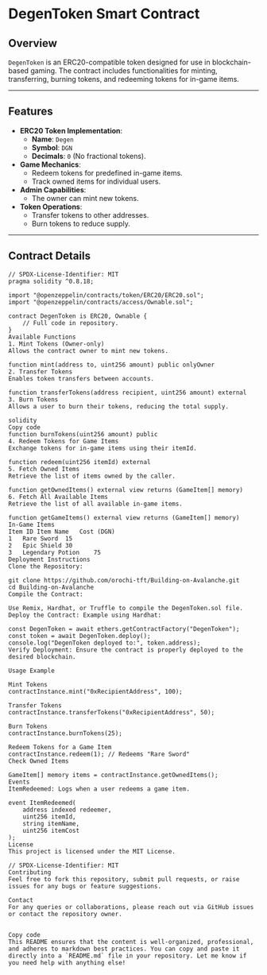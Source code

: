 # DegenToken Smart Contract

## Overview
`DegenToken` is an ERC20-compatible token designed for use in blockchain-based gaming. The contract includes functionalities for minting, transferring, burning tokens, and redeeming tokens for in-game items.

---

## Features

- **ERC20 Token Implementation**:
  - **Name**: `Degen`
  - **Symbol**: `DGN`
  - **Decimals**: `0` (No fractional tokens).
- **Game Mechanics**:
  - Redeem tokens for predefined in-game items.
  - Track owned items for individual users.
- **Admin Capabilities**:
  - The owner can mint new tokens.
- **Token Operations**:
  - Transfer tokens to other addresses.
  - Burn tokens to reduce supply.

---

## Contract Details

```solidity
// SPDX-License-Identifier: MIT
pragma solidity ^0.8.18;

import "@openzeppelin/contracts/token/ERC20/ERC20.sol";
import "@openzeppelin/contracts/access/Ownable.sol";

contract DegenToken is ERC20, Ownable {
    // Full code in repository.
}
Available Functions
1. Mint Tokens (Owner-only)
Allows the contract owner to mint new tokens.

function mint(address to, uint256 amount) public onlyOwner
2. Transfer Tokens
Enables token transfers between accounts.

function transferTokens(address recipient, uint256 amount) external
3. Burn Tokens
Allows a user to burn their tokens, reducing the total supply.

solidity
Copy code
function burnTokens(uint256 amount) public
4. Redeem Tokens for Game Items
Exchange tokens for in-game items using their itemId.

function redeem(uint256 itemId) external
5. Fetch Owned Items
Retrieve the list of items owned by the caller.

function getOwnedItems() external view returns (GameItem[] memory)
6. Fetch All Available Items
Retrieve the list of all available in-game items.

function getGameItems() external view returns (GameItem[] memory)
In-Game Items
Item ID	Item Name	Cost (DGN)
1	Rare Sword	15
2	Epic Shield	30
3	Legendary Potion	75
Deployment Instructions
Clone the Repository:

git clone https://github.com/orochi-tft/Building-on-Avalanche.git
cd Building-on-Avalanche
Compile the Contract:

Use Remix, Hardhat, or Truffle to compile the DegenToken.sol file.
Deploy the Contract: Example using Hardhat:

const DegenToken = await ethers.getContractFactory("DegenToken");
const token = await DegenToken.deploy();
console.log("DegenToken deployed to:", token.address);
Verify Deployment: Ensure the contract is properly deployed to the desired blockchain.

Usage Example

Mint Tokens
contractInstance.mint("0xRecipientAddress", 100);

Transfer Tokens
contractInstance.transferTokens("0xRecipientAddress", 50);

Burn Tokens
contractInstance.burnTokens(25);

Redeem Tokens for a Game Item
contractInstance.redeem(1); // Redeems "Rare Sword"
Check Owned Items

GameItem[] memory items = contractInstance.getOwnedItems();
Events
ItemRedeemed: Logs when a user redeems a game item.

event ItemRedeemed(
    address indexed redeemer,
    uint256 itemId,
    string itemName,
    uint256 itemCost
);
License
This project is licensed under the MIT License.

// SPDX-License-Identifier: MIT
Contributing
Feel free to fork this repository, submit pull requests, or raise issues for any bugs or feature suggestions.

Contact
For any queries or collaborations, please reach out via GitHub issues or contact the repository owner.


Copy code
This README ensures that the content is well-organized, professional, and adheres to markdown best practices. You can copy and paste it directly into a `README.md` file in your repository. Let me know if you need help with anything else!
